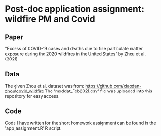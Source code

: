 # Post-doc application assignment: wildfire PM and Covid


## Paper

"Excess of COVID-19 cases and deaths due to fine particulate matter exposure during the 2020 wildfires in the United States" by Zhou et al. (2021)

## Data

The given Zhou et al. dataset was from: https://github.com/xiaodan-zhou/covid_wildfire
The 'moddat_Feb2021.csv' file was uploaded into this repository for easy access.

## Code

Code I have written for the short homework assignment can be found in the 'app_assignment.R' R script.
